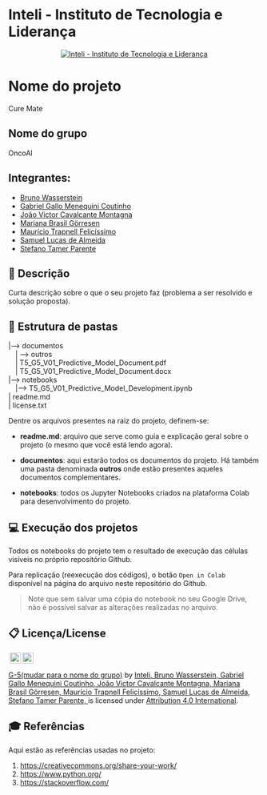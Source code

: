 # Inteli - Instituto de Tecnologia e Liderança 

<p align="center">
<a href= "https://www.inteli.edu.br/"><img src="https://www.inteli.edu.br/wp-content/uploads/2021/08/20172028/marca_1-2.png" alt="Inteli - Instituto de Tecnologia e Liderança" border="0"></a>
</p>

# Nome do projeto
Cure Mate
## Nome do grupo
OncoAI
## Integrantes: 
- <a href="https://www.linkedin.com/in/bruno-wasserstein">Bruno Wasserstein</a>
- <a href="https://www.linkedin.com/in/gabriel-gallo-m-coutinho-443809232/">Gabriel Gallo Menequini Coutinho</a>
- <a href="https://www.linkedin.com/in/joao-victor-montagna-4bb3a4247/">João Victor Cavalcante Montagna</a> 
- <a href="https://www.linkedin.com/in/mariana-g%C3%B6rresen-b03059210">Mariana Brasil Görresen</a> 
- <a href="https://www.linkedin.com/in/mauricio-felicissimo-475024240/">Maurício Trapnell Felicíssimo</a>
- <a href="https://www.linkedin.com/in/samuel-lucas-de-almeida-241a77210/">Samuel Lucas de Almeida</a> 
- <a href="https://www.linkedin.com/in/stefano-parente-652822244/">Stefano Tamer Parente</a>

## 📝 Descrição

Curta descrição sobre o que o seu projeto faz (problema a ser resolvido e solução proposta).

## 📁 Estrutura de pastas

|--> documentos<br>
  &emsp;| --> outros <br>
  &emsp;| T5_G5_V01_Predictive_Model_Document.pdf<br>
  &emsp;| T5_G5_V01_Predictive_Model_Document.docx<br>
|--> notebooks<br>
  &emsp;|--> T5_G5_V01_Predictive_Model_Development.ipynb<br>
| readme.md<br>
| license.txt

Dentre os arquivos presentes na raiz do projeto, definem-se:

- <b>readme.md</b>: arquivo que serve como guia e explicação geral sobre o projeto (o mesmo que você está lendo agora).

- <b>documentos</b>: aqui estarão todos os documentos do projeto. Há também uma pasta denominada <b>outros</b> onde estão presentes aqueles documentos complementares.

- <b>notebooks</b>: todos os Jupyter Notebooks criados na plataforma Colab para desenvolvimento do projeto.

## 💻 Execução dos projetos

Todos os notebooks do projeto tem o resultado de execução das células visíveis no próprio repositório Github.

Para replicação (reexecução dos códigos), o botão `Open in Colab` disponível na página do arquivo neste repositório do Github.
> Note que sem salvar uma cópia do notebook no seu Google Drive, não é possível salvar as alterações realizadas no arquivo.


## 📋 Licença/License

<img style="height:22px!important;margin-left:3px;vertical-align:text-bottom;" src="https://mirrors.creativecommons.org/presskit/icons/cc.svg?ref=chooser-v1"><img style="height:22px!important;margin-left:3px;vertical-align:text-bottom;" src="https://mirrors.creativecommons.org/presskit/icons/by.svg?ref=chooser-v1"><p xmlns:cc="http://creativecommons.org/ns#" xmlns:dct="http://purl.org/dc/terms/"><a property="dct:title" rel="cc:attributionURL" href="https://github.com/2023M3T5-Inteli/grupo5">G-5(mudar para o nome do grupo)</a> by <a rel="cc:attributionURL dct:creator" property="cc:attributionName" href="https://github.com/InteliProjects"> Inteli, </a> <a href="https://www.linkedin.com/in/bruno-wasserstein">Bruno Wasserstein, </a> <a href="https://www.linkedin.com/in/gabriel-gallo-m-coutinho-443809232/">Gabriel Gallo Menequini Coutinho, </a> <a href="https://www.linkedin.com/in/joao-victor-montagna-4bb3a4247/">João Victor Cavalcante Montagna, </a> <a href="https://www.linkedin.com/in/mariana-g%C3%B6rresen-b03059210">Mariana Brasil Görresen, </a>  <a href="https://www.linkedin.com/in/mauricio-felicissimo-475024240/">Maurício Trapnell Felicíssimo, </a> <a href="https://www.linkedin.com/in/samuel-lucas-de-almeida-241a77210/">Samuel Lucas de Almeida, </a>  <a href="https://www.linkedin.com/in/stefano-parente-652822244/">Stefano Tamer Parente, </a> is licensed under <a href="http://creativecommons.org/licenses/by/4.0/?ref=chooser-v1" target="_blank" rel="license noopener noreferrer" style="display:inline-block;">Attribution 4.0 International</a>.</p>

## 🎓 Referências

Aqui estão as referências usadas no projeto:

1. <https://creativecommons.org/share-your-work/>
2. <https://www.python.org/>
3. <https://stackoverflow.com/>

